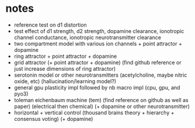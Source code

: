 # notes

- reference test on d1 distortion
- test effect of d1 strength, d2 strength, dopamine clearance, ionotropic channel conductance, ionotropic neurotransmitter clearance
- two compartment model with various ion channels + point attractor + dopamine
- ring attractor + point attractor + dopamine
- grid attractor (+ point attractor + dopamine) (find github reference or just increase dimensions of ring attractor)
- serotonin model or other neurotransmitters (acetylcholine, maybe nitric oxide, etc) (hallucination/learning model?)
- general gpu plasticity impl followed by nb macro impl (cpu, gpu, and pyo3)
- toleman eichenbaum machine (tem) (find reference on github as well as paper) (electrical then chemical) (+ dopamine or other neurotransmitter)
- horizontal + vertical control (thousand brains theory + hierarchy + consensus voting) (+ dopamine)
